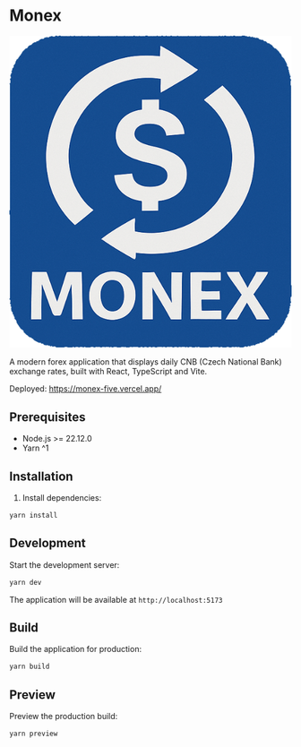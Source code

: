 # Monex

![Monex Logo](./logo.png)

A modern forex application that displays daily CNB (Czech National Bank) exchange rates, built with React, TypeScript and Vite.

Deployed: https://monex-five.vercel.app/

## Prerequisites

- Node.js >= 22.12.0
- Yarn ^1

## Installation

1. Install dependencies:

```bash
yarn install
```

## Development

Start the development server:

```bash
yarn dev
```

The application will be available at `http://localhost:5173`

## Build

Build the application for production:

```bash
yarn build
```

## Preview

Preview the production build:

```bash
yarn preview
```
